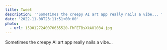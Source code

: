 ```yaml
---
title: Tweet
description: '"Sometimes the creepy AI art app really nails a vibe... "'
date: '2022-11-08T23:11:51+00:00'
photo:
  - url: 1590127240070635520-FhFETBsXkAUl034.jpg
---
```

Sometimes the creepy AI art app really nails a vibe... 
